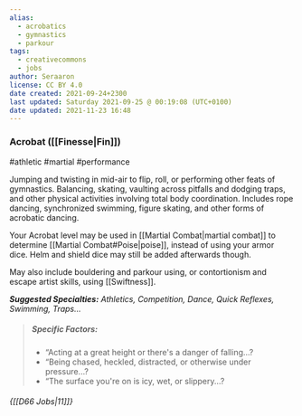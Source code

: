 ```yaml
---
alias:
  - acrobatics
  - gymnastics
  - parkour
tags:
  - creativecommons
  - jobs
author: Seraaron
license: CC BY 4.0
date created: 2021-09-24+2300
last updated: Saturday 2021-09-25 @ 00:19:08 (UTC+0100)
date updated: 2021-11-23 16:48
---
```


### Acrobat ([[Finesse|Fin]])

#athletic #martial #performance

Jumping and twisting in mid-air to flip, roll, or performing other feats of gymnastics. Balancing, skating, vaulting across pitfalls and dodging traps, and other physical activities involving total body coordination. Includes rope dancing, synchronized swimming, figure skating, and other forms of acrobatic dancing.

Your Acrobat level may be used in [[Martial Combat|martial combat]] to determine [[Martial Combat#Poise|poise]], instead of using your armor dice. Helm and shield dice may still be added afterwards though.

May also include bouldering and parkour using, or contortionism and escape artist skills, using [[Swiftness]].

_**Suggested Specialties:** Athletics, Competition, Dance, Quick Reflexes, Swimming, Traps..._

> ##### Specific Factors:
>
> - “Acting at a great height or there's a danger of falling...?
> - “Being chased, heckled, distracted, or otherwise under pressure...?
> - “The surface you're on is icy, wet, or slippery...?

###### {[[D66 Jobs|11]]}
